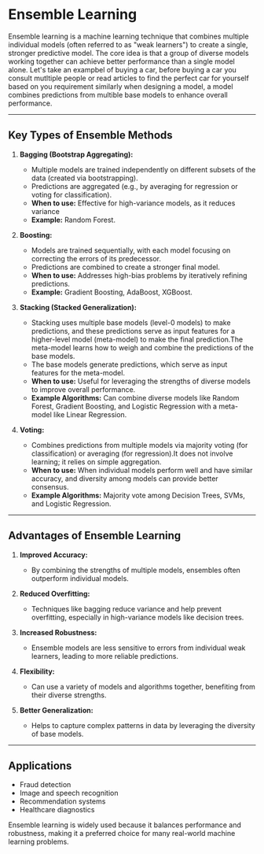 # **Ensemble Learning**

Ensemble learning is a machine learning technique that combines multiple individual models (often referred to as "weak learners") to create a single, stronger predictive model. The core idea is that a group of diverse models working together can achieve better performance than a single model alone. Let's take an exampbel of buying a car, before buying a car you consult mutltiple people or read articles to find the perfect car for yourself based on you requirement similarly when designing a model, a model combines predictions from multible base models to enhance overall performance.

---

## **Key Types of Ensemble Methods**

1. **Bagging (Bootstrap Aggregating):**
   - Multiple models are trained independently on different subsets of the data (created via bootstrapping).
   - Predictions are aggregated (e.g., by averaging for regression or voting for classification).
   - **When to use:** Effective for high-variance models, as it reduces variance
   - **Example:** Random Forest.

2. **Boosting:**
   - Models are trained sequentially, with each model focusing on correcting the errors of its predecessor.
   - Predictions are combined to create a stronger final model.
   - **When to use:** Addresses high-bias problems by iteratively refining predictions.
   - **Example:** Gradient Boosting, AdaBoost, XGBoost.

3. **Stacking (Stacked Generalization):**
   - Stacking uses multiple base models (level-0 models) to make predictions, and these predictions serve as input features for a higher-level model (meta-model) to make the final prediction.The meta-model learns how to weigh and combine the predictions of the base models.
   - The base models generate predictions, which serve as input features for the meta-model.
   - **When to use:** Useful for leveraging the strengths of diverse models to improve overall performance.
   - **Example Algorithms:** Can combine diverse models like Random Forest, Gradient Boosting, and Logistic Regression with a meta-model like Linear Regression.

4. **Voting:**
   - Combines predictions from multiple models via majority voting (for classification) or averaging (for regression).It does not involve learning; it relies on simple aggregation.
   - **When to use:** When individual models perform well and have similar accuracy, and diversity among models can provide better consensus.
   - **Example Algorithms:** Majority vote among Decision Trees, SVMs, and Logistic Regression.

---

## **Advantages of Ensemble Learning**

1. **Improved Accuracy:**
   - By combining the strengths of multiple models, ensembles often outperform individual models.

2. **Reduced Overfitting:**
   - Techniques like bagging reduce variance and help prevent overfitting, especially in high-variance models like decision trees.

3. **Increased Robustness:**
   - Ensemble models are less sensitive to errors from individual weak learners, leading to more reliable predictions.

4. **Flexibility:**
   - Can use a variety of models and algorithms together, benefiting from their diverse strengths.

5. **Better Generalization:**
   - Helps to capture complex patterns in data by leveraging the diversity of base models.

---

## **Applications**
- Fraud detection
- Image and speech recognition
- Recommendation systems
- Healthcare diagnostics

Ensemble learning is widely used because it balances performance and robustness, making it a preferred choice for many real-world machine learning problems.
